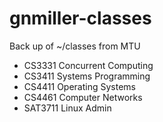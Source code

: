 # gnmiller-classes
Back up of ~/classes from MTU

* CS3331 Concurrent Computing
* CS3411 Systems Programming
* CS4411 Operating Systems
* CS4461 Computer Networks
* SAT3711 Linux Admin
